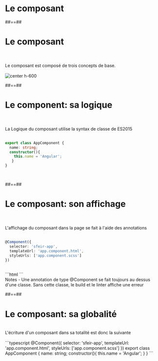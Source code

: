 <!-- .slide: class="transition-white sfeir-bg-blue" -->
# Le composant

##==##

<!-- .slide: class="sfeir-basic-slide" -->
# Le composant
<br><br>
Le composant est composé de trois concepts de base.
<br><br>
<img alt="center h-600" src="assets/images/school/architecture/components.png" />

##==##

<!-- .slide: class="sfeir-basic-slide with-code" -->
# Le component: sa logique
<br><br>
La Logique du composant utilise la syntax de classe de ES2015
<br><br>
```typescript
export class AppComponent {
  name: string;
  constructor(){
    this.name = 'Angular';
   }
}
```
<!-- .element: class="big-code" -->
<br>

##==##

<!-- .slide: class="sfeir-basic-slide with-code" -->
# Le composant: son affichage
<br><br>
L'affichage du composant dans la page se fait à l'aide des annotations
<br><br>
```typescript
@Component({
  selector: 'sfeir-app',
  templateUrl: 'app.component.html',
  styleUrls: ['app.component.scss']
})
```
<!-- .element: class="big-code" -->
<br>
```html
<sfeir-app></sfeir-app>
```
<!-- .element: class="big-code" -->
<br>
Notes
- Une annotation de type @Component se fait toujours au dessus d'une classe. Sans cette classe, le build et le linter affiche une erreur

##==##

<!-- .slide: class="sfeir-basic-slide with-code" -->
# Le composant: sa globalité
<br>
L'écriture d'un composant dans sa totalité est donc la suivante
<br><br>
```typescript
@Component({
  selector: 'sfeir-app',
  templateUrl: 'app.component.html',
  styleUrls: ['app.component.scss']
})
export class AppComponent {
  name: string;
  constructor(){
    this.name = 'Angular';
   }
}
```
<!-- .element: class="big-code" -->
